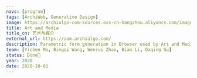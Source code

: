 ```yaml
---
navs: [program]
tags: [ArchiWeb, Generative Design]
image: https://archialgo-com-sources.oss-cn-hangzhou.aliyuncs.com/images/202301171402558.png
title: Art and Media
title_cn: 艺术与媒介
external_url: https://aam.archialgo.com/
description: Parametric form generation in Browser used by Art and Media class for second year students.
team: [Yichen Mo, Bingqi Wang, Wenrui Zhao, Biao Li, Daqing Gu]
status: Done🙌
year: 2020
date: 2020-10-01
---
```

